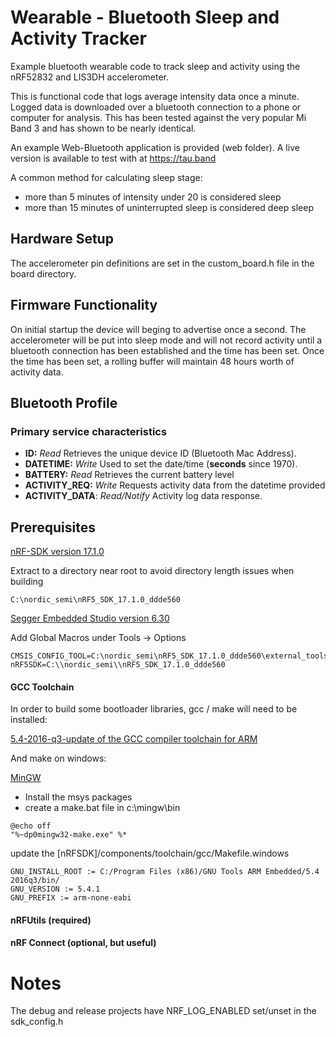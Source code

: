 # Wearable - Bluetooth Sleep and Activity Tracker

Example bluetooth wearable code to track sleep and activity using the nRF52832 and LIS3DH accelerometer.

This is functional code that logs average intensity data once a minute. Logged data is downloaded over a bluetooth connection to a phone or computer for analysis. This has been tested against the very popular Mi Band 3 and has shown to be nearly identical. 

An example Web-Bluetooth application is provided (web folder). A live version is available to test with at https://tau.band 

A common method for calculating sleep stage:
- more than 5 minutes of intensity under 20 is considered sleep
- more than 15 minutes of uninterrupted sleep is considered deep sleep

## Hardware Setup

The accelerometer pin definitions are set in the custom_board.h file in the board directory.

## Firmware Functionality

On initial startup the device will beging to advertise once a second. The accelerometer will be put into sleep mode and will not record activity until a bluetooth connection has been established and the time has been set. Once the time has been set, a rolling buffer will maintain 48 hours worth of activity data. 

## Bluetooth Profile

### Primary service characteristics

- **ID:** *Read* Retrieves the unique device ID (Bluetooth Mac Address).
- **DATETIME:** *Write* Used to set the date/time (**seconds** since 1970).
- **BATTERY:** *Read* Retrieves the current battery level
- **ACTIVITY_REQ:** *Write* Requests activity data from the datetime provided
- **ACTIVITY_DATA**: *Read/Notify* Activity log data response. 


## Prerequisites

[nRF-SDK version 17.1.0](https://www.nordicsemi.com/Products/Development-software/nrf5-sdk/download)

Extract to a directory near root to avoid directory length issues when building

```
C:\nordic_semi\nRF5_SDK_17.1.0_ddde560
```

[Segger Embedded Studio version 6.30](https://www.segger.com/downloads/embedded-studio/)

Add Global Macros under Tools -> Options

```
CMSIS_CONFIG_TOOL=C:\nordic_semi\nRF5_SDK_17.1.0_ddde560\external_tools\cmsisconfig\CMSIS_Configuration_Wizard.jar
nRF5SDK=C:\\nordic_semi\\nRF5_SDK_17.1.0_ddde560
```

#### GCC Toolchain

In order to build some bootloader libraries, gcc / make will need to be installed:

[5.4-2016-q3-update of the GCC compiler toolchain for ARM](https://launchpad.net/gcc-arm-embedded/+download)

And make on windows:

[MinGW](https://sourceforge.net/projects/mingw/)

* Install the msys packages
* create a make.bat file in c:\mingw\bin

```
@echo off
"%~dp0mingw32-make.exe" %*
```

update the [nRFSDK]/components/toolchain/gcc/Makefile.windows

```
GNU_INSTALL_ROOT := C:/Program Files (x86)/GNU Tools ARM Embedded/5.4 2016q3/bin/
GNU_VERSION := 5.4.1
GNU_PREFIX := arm-none-eabi
```

#### nRFUtils (required)

#### nRF Connect (optional, but useful)

# Notes

The debug and release projects have NRF_LOG_ENABLED set/unset in the sdk_config.h
